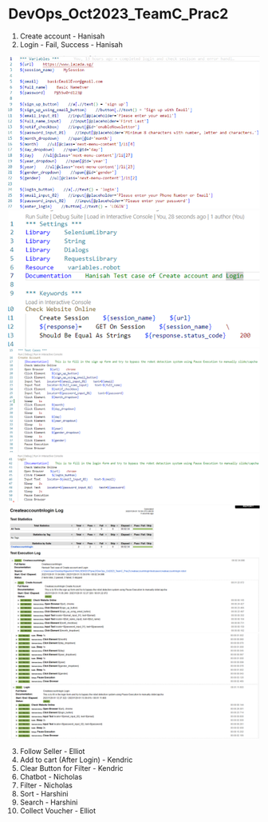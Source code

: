 # DevOps_Oct2023_TeamC_Prac2
1. Create account - Hanisah
2. Login - Fail, Success - Hanisah
   
![alt text](/screenshots/hanisah_6.png)
![alt text](/screenshots/hanisah_1.png)
![alt text](/screenshots/hanisah_2.png)
![alt text](/screenshots/hanisah_3.png)
![alt text](/screenshots/hanisah_4.png)
![alt text](/screenshots/hanisah_5.png)

3. Follow Seller - Elliot
4. Add to cart (After Login) - Kendric
5.  Clear Button for Filter - Kendric
6.  Chatbot - Nicholas
7.  Filter - Nicholas
8.  Sort - Harshini
9.  Search - Harshini
10.   Collect Voucher - Elliot